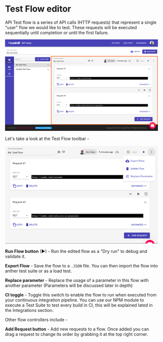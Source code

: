 # Test Flow editor

API Test flow is a series of API calls \(HTTP requests\) that represent a single "user" flow we would like to test. These requests will be executed sequentially until completion or until the first failure.

![Test Flow editor section](../../.gitbook/assets/image%20%284%29.png)

Let's take a look at the Test Flow toolbar -

![](../../.gitbook/assets/image%20%283%29.png)

**Run Flow button** \(▶\) - Run the edited flow as a "Dry run" to debug and validate it.

**Export Flow** - Save the flow to a `.JSON` file. You can then import the flow into anther test suite or as a load test.

**Replace parameter** - Replace the usage of a parameter in this flow with another parameter \(Parameters will be discussed later in depth\) 

**CI toggle** - Toggle this switch to enable the flow to run when executed from your continuous integration pipeline. You can use our NPM module to execute a Test Suite to test every build in CI, this will be explained lated in the Integrations section.

Other flow controllers  include -

**Add Request button** - Add new requests to a flow. Once added you can drag a request to change its order by grabbing it at the top right corner. 



